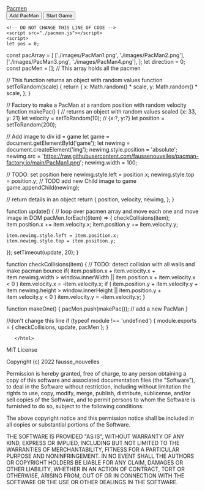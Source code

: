 <html>

<head>
   <a href="https://faussenouvelles.github.io/pacman-factory.io/"> Pacmen </a>
</head>

<body>
    <div id='game'>
        <button onclick='makeOne()' width='200' height='30'>Add PacMan</button>
        <button onclick='update()' width='200' height='30'>Start Game</button>
    </div>

    <!-- DO NOT CHANGE THIS LINE OF CODE -->
    <script src="./pacmen.js"></script>
    <script>
    let pos = 0;
const pacArray = [
  ['./images/PacMan1.png', './images/PacMan2.png'],
  ['./images/PacMan3.png', './images/PacMan4.png'],
];
let direction = 0;
const pacMen = []; // This array holds all the pacmen

// This function returns an object with random values
function setToRandom(scale) {
  return {
    x: Math.random() * scale,
    y: Math.random() * scale,
  };
}

// Factory to make a PacMan at a random position with random velocity
function makePac() {
  // returns an object with random values scaled {x: 33, y: 21}
  let velocity = setToRandom(10); // {x:?, y:?}
  let position = setToRandom(200);

  // Add image to div id = game
  let game = document.getElementById('game');
  let newimg = document.createElement('img');
  newimg.style.position = 'absolute';
  newimg.src = 'https://raw.githubusercontent.com/faussenouvelles/pacman-factory.io/main/PacMan1.png';
  newimg.width = 100;

  // TODO: set position here
newimg.style.left = position.x;
newimg.style.top = position.y;
  // TODO add new Child image to game
  game.appendChild(newimg);

  // return details in an object
  return {
    position,
    velocity,
    newimg,
  };
}

function update() {
  // loop over pacmen array and move each one and move image in DOM
  pacMen.forEach((item) => {
    checkCollisions(item);
    item.position.x += item.velocity.x;
    item.position.y += item.velocity.y;

    item.newimg.style.left = item.position.x;
    item.newimg.style.top = item.position.y;
  });
  setTimeout(update, 20);
}

function checkCollisions(item) {
  // TODO: detect collision with all walls and make pacman bounce
  if(
    item.position.x + item.velocity.x + item.newimg.width > window.innerWidth
||
    item.position.x + item.velocity.x < 0
  )
  item.velocity.x = -item.velocity.x;
  if (
    item.position.y + item.velocity.y + item.newimg.height > window.innerHeight
||
    item.position.y + item.velocity.y < 0
  )
  item.velocity.y = -item.velocity.y;
}

function makeOne() {
  pacMen.push(makePac()); // add a new PacMan
}

//don't change this line
if (typeof module !== 'undefined') {
  module.exports = { checkCollisions, update, pacMen };
}
        </script>
</body>

       </html>

       
       
MIT License

Copyright (c) 2022 fausse_nouvelles

Permission is hereby granted, free of charge, to any person obtaining a copy
of this software and associated documentation files (the "Software"), to deal
in the Software without restriction, including without limitation the rights
to use, copy, modify, merge, publish, distribute, sublicense, and/or sell
copies of the Software, and to permit persons to whom the Software is
furnished to do so, subject to the following conditions:

The above copyright notice and this permission notice shall be included in all
copies or substantial portions of the Software.

THE SOFTWARE IS PROVIDED "AS IS", WITHOUT WARRANTY OF ANY KIND, EXPRESS OR
IMPLIED, INCLUDING BUT NOT LIMITED TO THE WARRANTIES OF MERCHANTABILITY,
FITNESS FOR A PARTICULAR PURPOSE AND NONINFRINGEMENT. IN NO EVENT SHALL THE
AUTHORS OR COPYRIGHT HOLDERS BE LIABLE FOR ANY CLAIM, DAMAGES OR OTHER
LIABILITY, WHETHER IN AN ACTION OF CONTRACT, TORT OR OTHERWISE, ARISING FROM,
OUT OF OR IN CONNECTION WITH THE SOFTWARE OR THE USE OR OTHER DEALINGS IN THE
SOFTWARE.
